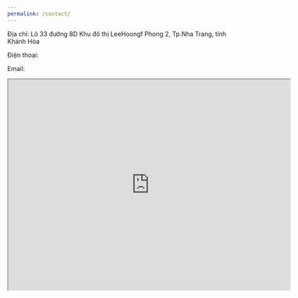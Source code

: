 ```yaml
---
permalink: /contact/
---
```


<p>Địa chỉ: Lô 33 đường 8D Khu đô thị LeeHoongf Phong 2, Tp.Nha Trang, tỉnh Khánh Hòa</p>
<p>Điện thoại: </p>
<p>Email:</p>

<iframe src="https://www.google.com/maps/d/embed?mid=1Ysn_lcOm7cseBEP-RWQ7TnD9WB5MED-M" width="640" height="480"></iframe>
